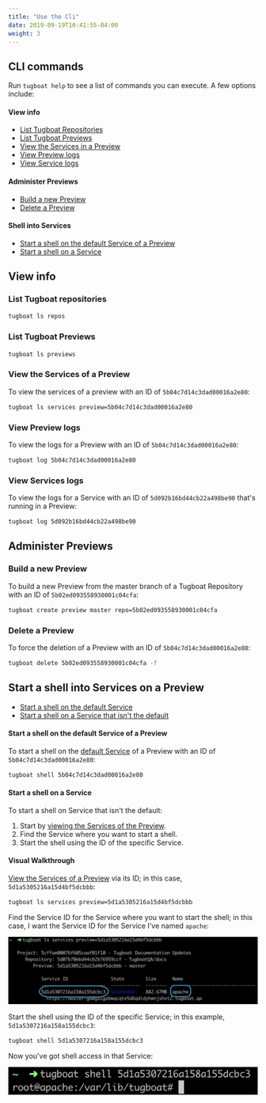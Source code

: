 ```yaml
---
title: "Use the Cli"
date: 2019-09-19T10:41:55-04:00
weight: 3
---
```


## CLI commands

Run `tugboat help` to see a list of commands you can execute. A few options
include:

#### View info

- [List Tugboat Repositories](#list-tugboat-repositories)
- [List Tugboat Previews](#list-tugboat-previews)
- [View the Services in a Preview](#view-the-services-of-a-preview)
- [View Preview logs](#view-preview-logs)
- [View Service logs](#view-services-logs)

#### Administer Previews

- [Build a new Preview](#build-a-new-preview)
- [Delete a Preview](#delete-a-preview)

#### Shell into Services

- [Start a shell on the default Service of a Preview](#start-a-shell-on-the-default-service-of-a-preview)
- [Start a shell on a Service](#start-a-shell-on-a-service)

## View info

### List Tugboat repositories

```sh
tugboat ls repos
```

### List Tugboat Previews

```sh
tugboat ls previews
```

### View the Services of a Preview

To view the services of a preview with an ID of `5b04c7d14c3dad00016a2e80`:

```sh
tugboat ls services preview=5b04c7d14c3dad00016a2e80
```

### View Preview logs

To view the logs for a Preview with an ID of `5b04c7d14c3dad00016a2e80`:

```sh
tugboat log 5b04c7d14c3dad00016a2e80
```

### View Services logs

To view the logs for a Service with an ID of `5d092b16bd44cb22a498be90` that's
running in a Preview:

```sh
tugboat log 5d092b16bd44cb22a498be90
```

## Administer Previews

### Build a new Preview

To build a new Preview from the master branch of a Tugboat Repository with an ID
of `5b02ed093558930001c04cfa`:

```sh
tugboat create preview master repo=5b02ed093558930001c04cfa
```

### Delete a Preview

To force the deletion of a Preview with an ID of `5b04c7d14c3dad00016a2e80`:

```sh
tugboat delete 5b02ed093558930001c04cfa -f
```

## Start a shell into Services on a Preview

- [Start a shell on the default Service](#start-a-shell-on-the-default-service-of-a-preview)
- [Start a shell on a Service that isn't the default](#start-a-shell-on-a-service)

#### Start a shell on the default Service of a Preview

To start a shell on the
[default Service](/setting-up-services/how-to-set-up-services/define-a-default-service/)
of a Preview with an ID of `5b04c7d14c3dad00016a2e80`:

```sh
tugboat shell 5b04c7d14c3dad00016a2e80
```

#### Start a shell on a Service

To start a shell on Service that isn't the default:

1. Start by
   [viewing the Services of the Preview](#view-the-services-of-a-preview).
2. Find the Service where you want to start a shell.
3. Start the shell using the ID of the specific Service.

#### Visual Walkthrough

[View the Services of a Preview](#view-the-services-of-a-preview) via its ID; in
this case, `5d1a5305216a15d4bf5dcbbb`:

```sh
tugboat ls services preview=5d1a5305216a15d4bf5dcbbb
```

Find the Service ID for the Service where you want to start the shell; in this
case, I want the Service ID for the Service I've named `apache`:

![Find the Service ID](/_images/tugboat-cli-find-service-id.png)

Start the shell using the ID of the specific Service; in this example,
`5d1a5307216a158a155dcbc3`:

```sh
tugboat shell 5d1a5307216a158a155dcbc3
```

Now you've got shell access in that Service:

![Shell access in the Service](/_images/tugboat-cli-shell-access-in-service.png)
